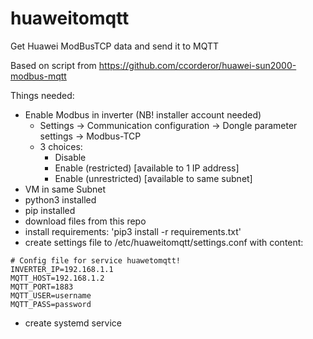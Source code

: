 # huaweitomqtt

Get Huawei ModBusTCP data and send it to MQTT

Based on script from https://github.com/ccorderor/huawei-sun2000-modbus-mqtt

Things needed:
- Enable Modbus in inverter (NB! installer account needed)
  - Settings -> Communication configuration -> Dongle parameter settings -> Modbus-TCP
  - 3 choices: 
     - Disable
     - Enable (restricted) [available to 1 IP address]
     - Enable (unrestricted) [available to same subnet]
- VM in same Subnet
- python3 installed
- pip installed
- download files from this repo
- install requirements: 'pip3 install -r requirements.txt'
- create settings file to /etc/huaweitomqtt/settings.conf with content:
````
# Config file for service huawetomqtt!
INVERTER_IP=192.168.1.1
MQTT_HOST=192.168.1.2
MQTT_PORT=1883
MQTT_USER=username
MQTT_PASS=password
````
- create systemd service 
